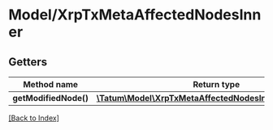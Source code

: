 # Model/XrpTxMetaAffectedNodesInner

## Getters

Method name | Return type | Description | Notes
------------ | ------------- | ------------- | -------------
**getModifiedNode()** | [**\Tatum\Model\XrpTxMetaAffectedNodesInnerModifiedNode**](XrpTxMetaAffectedNodesInnerModifiedNode.md) |  | [optional]

[[Back to Index]](../index.md)

